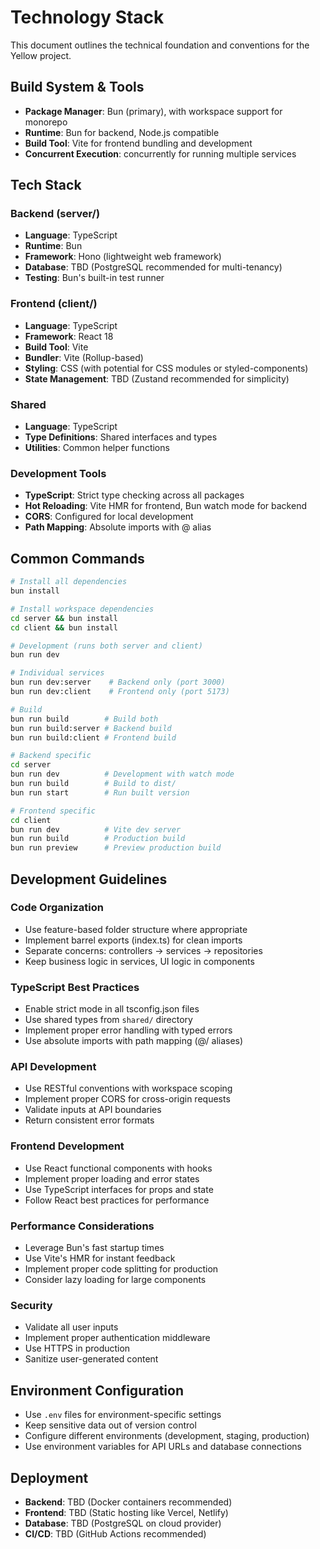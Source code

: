# Technology Stack

This document outlines the technical foundation and conventions for the Yellow project.

## Build System & Tools
- **Package Manager**: Bun (primary), with workspace support for monorepo
- **Runtime**: Bun for backend, Node.js compatible
- **Build Tool**: Vite for frontend bundling and development
- **Concurrent Execution**: concurrently for running multiple services

## Tech Stack

### Backend (server/)
- **Language**: TypeScript
- **Runtime**: Bun
- **Framework**: Hono (lightweight web framework)
- **Database**: TBD (PostgreSQL recommended for multi-tenancy)
- **Testing**: Bun's built-in test runner

### Frontend (client/)
- **Language**: TypeScript
- **Framework**: React 18
- **Build Tool**: Vite
- **Bundler**: Vite (Rollup-based)
- **Styling**: CSS (with potential for CSS modules or styled-components)
- **State Management**: TBD (Zustand recommended for simplicity)

### Shared
- **Language**: TypeScript
- **Type Definitions**: Shared interfaces and types
- **Utilities**: Common helper functions

### Development Tools
- **TypeScript**: Strict type checking across all packages
- **Hot Reloading**: Vite HMR for frontend, Bun watch mode for backend
- **CORS**: Configured for local development
- **Path Mapping**: Absolute imports with @ alias

## Common Commands

```bash
# Install all dependencies
bun install

# Install workspace dependencies
cd server && bun install
cd client && bun install

# Development (runs both server and client)
bun run dev

# Individual services
bun run dev:server    # Backend only (port 3000)
bun run dev:client    # Frontend only (port 5173)

# Build
bun run build        # Build both
bun run build:server # Backend build
bun run build:client # Frontend build

# Backend specific
cd server
bun run dev          # Development with watch mode
bun run build        # Build to dist/
bun run start        # Run built version

# Frontend specific
cd client
bun run dev          # Vite dev server
bun run build        # Production build
bun run preview      # Preview production build
```

## Development Guidelines

### Code Organization
- Use feature-based folder structure where appropriate
- Implement barrel exports (index.ts) for clean imports
- Separate concerns: controllers → services → repositories
- Keep business logic in services, UI logic in components

### TypeScript Best Practices
- Enable strict mode in all tsconfig.json files
- Use shared types from `shared/` directory
- Implement proper error handling with typed errors
- Use absolute imports with path mapping (@/ aliases)

### API Development
- Use RESTful conventions with workspace scoping
- Implement proper CORS for cross-origin requests
- Validate inputs at API boundaries
- Return consistent error formats

### Frontend Development
- Use React functional components with hooks
- Implement proper loading and error states
- Use TypeScript interfaces for props and state
- Follow React best practices for performance

### Performance Considerations
- Leverage Bun's fast startup times
- Use Vite's HMR for instant feedback
- Implement proper code splitting for production
- Consider lazy loading for large components

### Security
- Validate all user inputs
- Implement proper authentication middleware
- Use HTTPS in production
- Sanitize user-generated content

## Environment Configuration
- Use `.env` files for environment-specific settings
- Keep sensitive data out of version control
- Configure different environments (development, staging, production)
- Use environment variables for API URLs and database connections

## Deployment
- **Backend**: TBD (Docker containers recommended)
- **Frontend**: TBD (Static hosting like Vercel, Netlify)
- **Database**: TBD (PostgreSQL on cloud provider)
- **CI/CD**: TBD (GitHub Actions recommended)